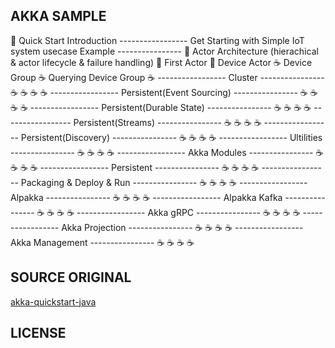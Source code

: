 ## AKKA SAMPLE

🍓 Quick Start Introduction
----------------- Get Starting with Simple IoT system usecase Example  ----------------
🍓 Actor Architecture (hierachical & actor lifecycle & failure handling)
🍓 First Actor
🍓 Device Actor
☕ Device Group
☕ Querying Device Group
☕
----------------- Cluster ----------------
☕
☕
☕
☕
----------------- Persistent(Event Sourcing) ----------------
☕
☕
☕
☕
----------------- Persistent(Durable State) ----------------
☕
☕
☕
☕
----------------- Persistent(Streams) ----------------
☕
☕
☕
☕
----------------- Persistent(Discovery) ----------------
☕
☕
☕
☕
----------------- Ultilities ----------------
☕
☕
☕
☕
----------------- Akka Modules ----------------
☕
☕
☕
☕
----------------- Persistent ----------------
☕
☕
☕
☕
----------------- Packaging & Deploy & Run ----------------
☕
☕
☕
☕
----------------- Alpakka ----------------
☕
☕
☕
☕
----------------- Alpakka Kafka ----------------
☕
☕
☕
☕
----------------- Akka gRPC ----------------
☕
☕
☕
☕
----------------- Akka Projection ----------------
☕
☕
☕
☕
----------------- Akka Management ----------------
☕
☕
☕
☕

## SOURCE ORIGINAL
[akka-quickstart-java](https://github.com/akka/akka-quickstart-java.g8/tree/2.6.x)

## LICENSE 
